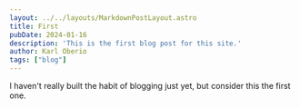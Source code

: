 ```yaml
---
layout: ../../layouts/MarkdownPostLayout.astro
title: First
pubDate: 2024-01-16
description: 'This is the first blog post for this site.'
author: Karl Oberio
tags: ["blog"]
---
```


I haven't really built the habit of blogging just yet, but consider this the first one.